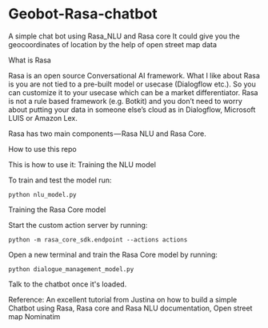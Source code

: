 # Geobot-Rasa-chatbot
A simple chat bot using Rasa_NLU and Rasa core 
It could give you the geocoordinates of location by the help of open street map data

What is Rasa

Rasa is an open source Conversational AI framework. What I like about Rasa is you are not tied to a pre-built model or usecase (Dialogflow etc.). So you can customize it to your usecase which can be a market differentiator. Rasa is not a rule based framework (e.g. Botkit) and you don’t need to worry about putting your data in someone else’s cloud as in Dialogflow, Microsoft LUIS or Amazon Lex.

Rasa has two main components — Rasa NLU and Rasa Core.

How to use this repo

This is how to use it:
Training the NLU model

To train and test the model run:
 
    python nlu_model.py

Training the Rasa Core model


Start the custom action server by running:

    python -m rasa_core_sdk.endpoint --actions actions

Open a new terminal and train the Rasa Core model by running:

    python dialogue_management_model.py

Talk to the chatbot once it's loaded.




Reference:
An excellent tutorial from Justina on how to build a simple Chatbot using Rasa,
Rasa core and Rasa NLU documentation,
Open street map Nominatim
